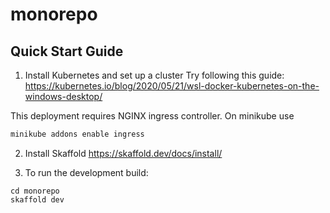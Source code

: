 # monorepo

## Quick Start Guide

1. Install Kubernetes and set up a cluster
Try following this guide: https://kubernetes.io/blog/2020/05/21/wsl-docker-kubernetes-on-the-windows-desktop/

This deployment requires NGINX ingress controller. On minikube use
```sh
minikube addons enable ingress
```

2. Install Skaffold
https://skaffold.dev/docs/install/

3. To run the development build:
```
cd monorepo
skaffold dev
```
